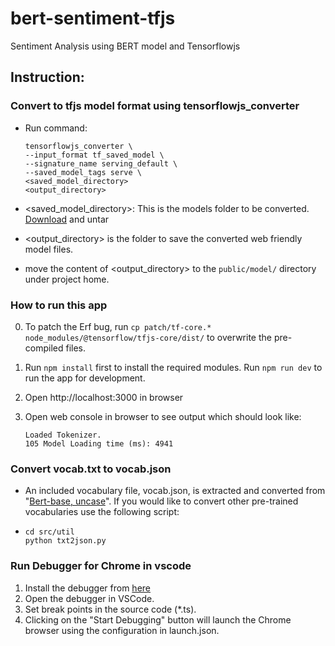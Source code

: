 # bert-sentiment-tfjs
Sentiment Analysis using BERT model and Tensorflowjs
## Instruction:
### Convert to tfjs model format using tensorflowjs_converter
* Run command:
   ```
   tensorflowjs_converter \
   --input_format tf_saved_model \
   --signature_name serving_default \
   --saved_model_tags serve \
   <saved_model_directory>
   <output_directory>
   ```
* <saved_model_directory>: This is the models folder to be converted. [Download](http://s3.us-south.cloud-object-storage.appdomain.cloud/max-assets-prod/max-text-sentiment-classifier/1.0.0/assets.tar.gz) and untar

* <output_directory> is the folder to save the converted web friendly model files.

* move the content of <output_directory> to the  ```public/model/``` directory under project home.

### How to run this app
0. To patch the Erf bug, run ```cp patch/tf-core.* node_modules/@tensorflow/tfjs-core/dist/``` to overwrite the pre-compiled files.
1.
   Run ```npm install``` first to install the required modules.
   Run ```npm run dev``` to run the app for development.

2. Open http://localhost:3000 in browser
3. Open web console in browser to see output which should look like:
   ```
   Loaded Tokenizer.
   105 Model Loading time (ms): 4941
   ```

### Convert vocab.txt to vocab.json
* An included vocabulary file, vocab.json, is extracted and converted from "[Bert-base, uncase](https://github.com/google-research/bert#pre-trained-models)". If you would like to convert other pre-trained vocabularies use the following script:
*  ```
   cd src/util
   python txt2json.py
   ```
### Run Debugger for Chrome in vscode
1. Install the debugger from [here](https://marketplace.visualstudio.com/items?itemName=msjsdiag.debugger-for-chrome)
2. Open the debugger in VSCode.
3. Set break points in the source code (*.ts).
4. Clicking on the "Start Debugging" button will launch the Chrome browser using the configuration in launch.json.
